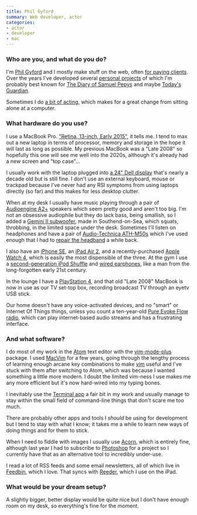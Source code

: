 ```yaml
---
title: Phil Gyford
summary: Web developer, actor
categories:
- actor
- developer
- mac
---
```


### Who are you, and what do you do?

I'm [Phil Gyford](https://www.gyford.com/ "Phil's website.") and I mostly make stuff on the web, often [for paying clients](https://www.well-formed.co.uk/ "Phil's web company."). Over the years I've developed several [personal projects](https://www.gyford.com/phil/about/projects "Phil's projects page.") of which I'm probably best known for [The Diary of Samuel Pepys](https://www.pepysdiary.com/ "Phil's reproduction of Samuel Pepys' diary.") and maybe [Today's Guardian](https://guardian.gyford.com/ "Phil's minimal version of the Guardian.").

Sometimes I do [a bit of acting](https://www.philipgyford.com/ "Phil's acting profile site."), which makes for a great change from sitting alone at a computer.

### What hardware do you use?

I use a MacBook Pro. ["Retina, 13-inch, Early 2015"][macbook-pro], it tells me. I tend to max out a new laptop in terms of processor, memory and storage in the hope it will last as long as possible. My previous MacBook was a "Late 2008" so hopefully this one will see me well into the 2020s, although it's already had a new screen and "top case"...

I usually work with the laptop plugged into [a 24" Dell display][ultrasharp-2410] that's nearly a decade old but is still fine. I don't use an external keyboard, mouse or trackpad because I've never had any RSI symptoms from using laptops directly (so far) and this makes for less desktop clutter.

When at my desk I usually have music playing through a pair of [Audioengine A2+][a2-plus] speakers which seem pretty good and aren't too big. I'm not an obsessive audiophile but they do lack bass, being smallish, so I added a [Gemini II subwoofer][gemini-ii], made in Southend-on-Sea, which squats, throbbing, in the limited space under the desk. Sometimes I'll listen on headphones and have a pair of [Audio-Technica ATH-M50s][ath-m50] which I've used enough that I had to [repair the headband](https://www.flickr.com/photos/philgyford/34049458230 "Phil's Flickr photo of his headphone repair work.") a while back.

I also have an [iPhone SE][iphone-se], an [iPad Air 2][ipad-air-2], and a recently-purchased [Apple Watch 4][apple-watch-series-4], which is easily the most dispensible of the three. At the gym I use a [second-generation iPod Shuffle][ipod-shuffle] and [wired earphones][e10c], like a man from the long-forgotten early 21st century.

In the lounge I have a [PlayStation 4][ps4], and that old "Late 2008" MacBook is now in use as our TV set-top box, recording broadcast TV through an eyetv USB stick.

Our home doesn't have any voice-activated devices, and no "smart" or Internet Of Things things, unless you count a ten-year-old [Pure Evoke Flow radio][evoke-flow], which can play internet-based audio streams and has a frustrating interface.

### And what software?

I do most of my work in the [Atom][] text editor with the [vim-mode-plus][] package. I used [MacVim][] for a few years, going through the lengthy process of learning enough arcane key combinations to make [vim][] useful and I've stuck with them after switching to Atom, which was because I wanted something a little more modern. I doubt the limited vim-ness I use makes me any more efficient but it's now hard-wired into my typing bones.

I inevitably use the [Terminal app][terminal] a fair bit in my work and usually manage to stay within the small field of command-line things that don't scare me too much.

There are probably other apps and tools I *should* be using for development but I tend to stay with what I know; it takes me a while to learn new ways of doing things and for them to stick.

When I need to fiddle with images I usually use [Acorn][], which is entirely fine, although last year I had to subscribe to [Photoshop][] for a project so I currently have that as an alternative tool to incredibly under-use.

I read a lot of RSS feeds and some email newsletters, all of which live in [Feedbin][], which I love. That syncs with [Reeder][reeder-ios], which I use on the iPad.

### What would be your dream setup?

A slightly bigger, better display would be quite nice but I don't have enough room on my desk, so everything's fine for the moment.

[a2-plus]: https://audioengineusa.com/shop/factory-refurbished/a2-powered-speakers-refurbished/ "Desktop speakers."
[apple-watch-series-4]: https://en.wikipedia.org/wiki/Apple_Watch#Fourth_generation "A smart watch."
[ath-m50]: https://www.audio-technica.com/cms/headphones/0edf909675b1be4d/index.html "Studio headphones."
[e10c]: https://soundmagicheadphones.com/products/soundmagic-e10c-in-ear-isolating-earphones-with-mic "In-ear headphones."
[evoke-flow]: https://www.cnet.com/reviews/pure-evoke-flow-review/ "A digital radio."
[gemini-ii]: http://www.bkelec.com/hifi/sub_woofers/gemini.htm "A compact subwoofer."
[ipad-air-2]: https://www.apple.com/ipad-air-2/ "A tablet device."
[iphone-se]: https://en.wikipedia.org/wiki/IPhone_SE "A 4 inch smartphone."
[ipod-shuffle]: https://www.apple.com/ipod-shuffle/ "A very small music player."
[macbook-pro]: https://www.apple.com/macbook-pro/ "A laptop."
[ps4]: http://us.playstation.com/ps4/index.htm "A shiny gaming console from Sony."
[ultrasharp-2410]: https://www.amazon.com/Dell-UltraSharp-Widescreen-Performance-DisplayPort/dp/B00302DNZ4 "A 24 inch LCD monitor."
[acorn]: https://flyingmeat.com/acorn/ "An image editor for the Mac."
[atom]: https://atom.io/ "A text editor based on web technology."
[feedbin]: https://feedbin.com/ "A feed reading service."
[macvim]: https://github.com/macvim-dev/macvim "A Mac GUI port of vim."
[photoshop]: https://www.adobe.com/products/photoshop.html "A bitmap image editor."
[reeder-ios]: http://reederapp.com/ios/ "A Google Reader client for iOS."
[terminal]: https://en.wikipedia.org/wiki/Terminal_(OS_X) "A console application included with Mac OS X."
[vim-mode-plus]: https://atom.io/packages/vim-mode-plus "A package for Atom providing vim-like interactions."
[vim]: https://www.vim.org/ "A command-line text editor."
